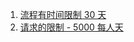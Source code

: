 
1. [流程有时间限制 30 天](https://docs.microsoft.com/en-us/business-applications-release-notes/april19/microsoft-flow/increased-run-duration)
2. [请求的限制 - 5000 每人天](https://www.erpsoftwareblog.com/2020/10/the-benefits-and-limitations-to-using-parse-json-power-automate-and-dynamics-365-business-central/)
